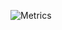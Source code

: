 ![Metrics](https://metrics.lecoq.io/Bram1903?template=classic&languages=1&lines=1&achievements=1&languages.limit=8&languages.colors=github&languages.threshold=0%25&achievements.threshold=C&achievements.secrets=true&achievements.limit=0&config.timezone=Europe%2FAmsterdam)

